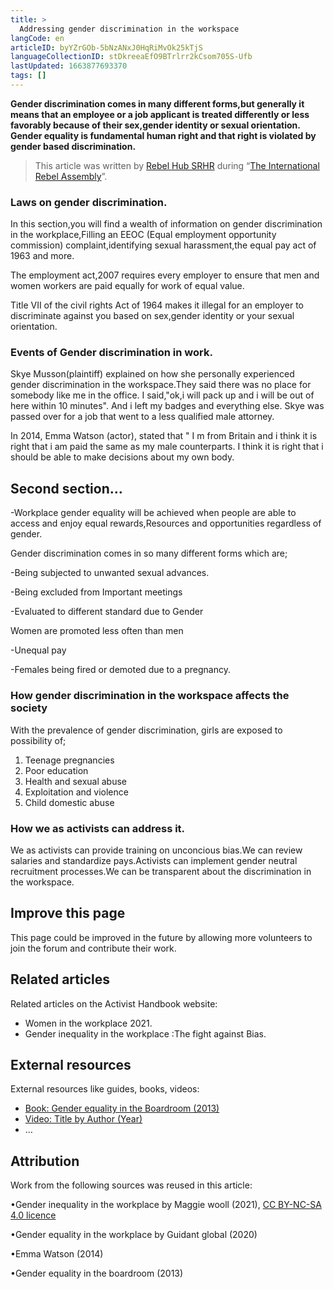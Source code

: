 ```yaml
---
title: >
  Addressing gender discrimination in the workspace
langCode: en
articleID: byYZrGOb-5bNzANxJ0HqRiMvOk25kTjS
languageCollectionID: stDkreeaEfO9BTrlrr2kCsom705S-Ufb
lastUpdated: 1663877693370
tags: []
---
```


**Gender discrimination comes in many different forms,but generally it means that an employee or a job applicant is treated differently or less favorably because of their sex,gender identity or sexual orientation. Gender equality is fundamental human right and that right is violated by gender based discrimination.**

> This article was written by [Rebel Hub SRHR](https://www.instagram.com/__wanjikumwangi/?igshid=YmMyMTA2M2Y%3D) during “[The International Rebel Assembly](/rebelassembly/hub)”.

### **Laws on gender discrimination.**

In this section,you will find a wealth of information on gender discrimination in the workplace,Filling an EEOC (Equal employment opportunity commission) complaint,identifying sexual harassment,the equal pay act of 1963 and more.

The employment act,2007 requires every employer to ensure that men and women workers are paid equally for work of equal value.

Title VII of the civil rights Act of 1964 makes it illegal for an employer to discriminate against you based on sex,gender identity or your sexual orientation.

### **Events of Gender discrimination in work.**

Skye Musson(plaintiff) explained on how she personally experienced gender discrimination in the workspace.They said there was no place for somebody like me in the office. I said,"ok,i will pack up and i will be out of here within 10 minutes". And i left my badges and everything else. Skye was passed over for a job that went to a less qualified male attorney.

In 2014, Emma Watson (actor), stated that " I m from Britain and i think it is right that i am paid the same as my male counterparts. I think it is right that i should be able to make decisions about my own body.

## Second section…

\-Workplace gender equality will be achieved when people are able to access and enjoy equal rewards,Resources and opportunities regardless of gender.

Gender discrimination comes in so many different forms which are;

\-Being subjected to unwanted sexual advances.

\-Being excluded from Important meetings

\-Evaluated to different standard due to Gender

Women are promoted less often than men

\-Unequal pay

\-Females being fired or demoted due to a pregnancy.

### **How gender discrimination in the workspace affects the society**

With the prevalence of gender discrimination, girls are exposed to possibility of;

1.  Teenage pregnancies
2.  Poor education
3.  Health and sexual abuse
4.  Exploitation and violence
5.  Child domestic abuse

### **How we as activists can address it.**

We as activists can provide training on unconcious bias.We can review salaries and standardize pays.Activists can implement gender neutral recruitment processes.We can be transparent about the discrimination in the workspace.

## Improve this page

This page could be improved in the future by allowing more volunteers to join the forum and contribute their work.

## Related articles

Related articles on the Activist Handbook website:

-   Women in the workplace 2021.
-   Gender inequality in the workplace :The fight against Bias.

## External resources

External resources like guides, books, videos:

-   [Book: Gender equality in the Boardroom (2013)](/support/content/reference)
-   [Video: Title by Author (Year)](/support/content/reference)
-   …

## Attribution

Work from the following sources was reused in this article:

•Gender inequality in the workplace by Maggie wooll (2021), [CC BY-NC-SA 4.0 licence](https://creativecommons.org/licenses/by-nc-sa/4.0/)

•Gender equality in the workplace by Guidant global (2020)

•Emma Watson (2014)

•Gender equality in the boardroom (2013)